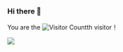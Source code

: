 ### Hi there 👋

You are the ![Visitor Count](https://profile-counter.glitch.me/ying201/count.svg)th visitor！

 <!-- 可以使用img标签使其右对齐 -->
<!-- <img align='right' src="https://profile-counter.glitch.me/ying201/count.svg" width="200"> -->

<!--状态展示：-->
<img align="center"  src="https://github-readme-stats.vercel.app/api?username=ying201&show_icons=true&theme=radical"/>

<!--语言使用统计：-->
<!-- <img align="center"  src="https://github-readme-stats.vercel.app/api/top-langs/?username=wwryy&theme=radical&layout=compact"  /> -->

<!-- 显示最近一个月以来GitHub贡献的折线图 -->
<!-- ![activity-graph](https://github-readme-activity-graph.cyclic.app/graph?username=ying201&theme=radical) -->

<!-- ![activity-graph](https://github-readme-activity-graph.cyclic.app/graph?username=Renzehua1998&theme=vue) -->

<!-- 可以使用img标签使其右对齐 -->
<!-- <img align='right' src="https://profile-counter.glitch.me/wwryy/count.svg" width="200"> -->

<!-- <img src="https://readme-typing-svg.herokuapp.com/?lines=消息1;消息2&font=Roboto" /> -->

<!-- ![bilibili](https://stats.justsong.cn/api/bilibili/?id=你的用户id&theme=主题名称) -->
<!-- ![leetcode](https://stats.justsong.cn/api/leetcode/?username=你的用户id&cn=true) -->
<!-- ![csdn](https://stats.justsong.cn/api/csdn?id=用户id&theme=radical)
![github](https://stats.justsong.cn/api/github?username=ying201&theme=radical) -->


<!--
**wwryy/wwryy** is a ✨ _special_ ✨ repository because its `README.md` (this file) appears on your GitHub profile.

Here are some ideas to get you started:

- 🔭 I’m currently working on ...
- 🌱 I’m currently learning ...
- 👯 I’m looking to collaborate on ...
- 🤔 I’m looking for help with ...
- 💬 Ask me about ...
- 📫 How to reach me: ...
- 😄 Pronouns: ...
- ⚡ Fun fact: ...
-->

